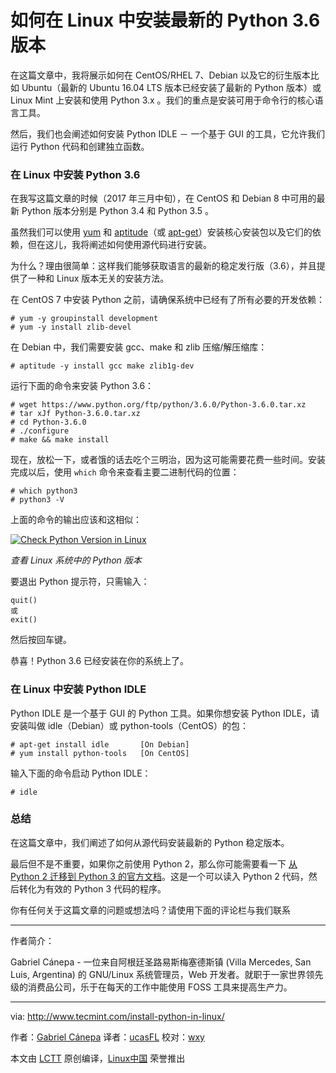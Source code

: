 如何在 Linux 中安装最新的 Python 3.6 版本
============================================================

在这篇文章中，我将展示如何在 CentOS/RHEL 7、Debian 以及它的衍生版本比如 Ubuntu（最新的 Ubuntu 16.04 LTS 版本已经安装了最新的 Python 版本）或 Linux Mint 上安装和使用 Python 3.x 。我们的重点是安装可用于命令行的核心语言工具。

然后，我们也会阐述如何安装 Python IDLE － 一个基于 GUI 的工具，它允许我们运行 Python 代码和创建独立函数。

### 在 Linux 中安装 Python 3.6

在我写这篇文章的时候（2017 年三月中旬），在 CentOS 和 Debian 8 中可用的最新 Python 版本分别是 Python 3.4 和 Python 3.5 。

虽然我们可以使用 [yum][1] 和 [aptitude][2]（或 [apt-get][3]）安装核心安装包以及它们的依赖，但在这儿，我将阐述如何使用源代码进行安装。

为什么？理由很简单：这样我们能够获取语言的最新的稳定发行版（3.6），并且提供了一种和 Linux 版本无关的安装方法。

在 CentOS 7 中安装 Python 之前，请确保系统中已经有了所有必要的开发依赖：

```
# yum -y groupinstall development
# yum -y install zlib-devel
```

在 Debian 中，我们需要安装 gcc、make 和 zlib 压缩/解压缩库：

```
# aptitude -y install gcc make zlib1g-dev
```

运行下面的命令来安装 Python 3.6：

```
# wget https://www.python.org/ftp/python/3.6.0/Python-3.6.0.tar.xz
# tar xJf Python-3.6.0.tar.xz
# cd Python-3.6.0
# ./configure
# make && make install
```

现在，放松一下，或者饿的话去吃个三明治，因为这可能需要花费一些时间。安装完成以后，使用 `which` 命令来查看主要二进制代码的位置：

```
# which python3
# python3 -V
```

上面的命令的输出应该和这相似：

[
 ![Check Python Version in Linux](http://www.tecmint.com/wp-content/uploads/2017/03/Check-Python-Version-in-Linux.png) 
][4]

*查看 Linux 系统中的 Python 版本*

要退出 Python 提示符，只需输入：

```
quit()
或
exit()
```

然后按回车键。

恭喜！Python 3.6 已经安装在你的系统上了。

### 在 Linux 中安装 Python IDLE

Python IDLE 是一个基于 GUI 的 Python 工具。如果你想安装 Python IDLE，请安装叫做 idle（Debian）或 python-tools（CentOS）的包：

```
# apt-get install idle       [On Debian]
# yum install python-tools   [On CentOS]
```

输入下面的命令启动 Python IDLE：

```
# idle
```

### 总结

在这篇文章中，我们阐述了如何从源代码安装最新的 Python 稳定版本。

最后但不是不重要，如果你之前使用 Python 2，那么你可能需要看一下 [从 Python 2 迁移到 Python 3 的官方文档][5]。这是一个可以读入 Python 2 代码，然后转化为有效的 Python 3 代码的程序。

你有任何关于这篇文章的问题或想法吗？请使用下面的评论栏与我们联系

--------------------------------------------------------------------------------

作者简介：

Gabriel Cánepa - 一位来自阿根廷圣路易斯梅塞德斯镇 (Villa Mercedes, San Luis, Argentina) 的 GNU/Linux 系统管理员，Web 开发者。就职于一家世界领先级的消费品公司，乐于在每天的工作中能使用 FOSS 工具来提高生产力。

--------------------------------------------------------------------------------

via: http://www.tecmint.com/install-python-in-linux/

作者：[Gabriel Cánepa][a]
译者：[ucasFL](https://github.com/ucasFL)
校对：[wxy](https://github.com/wxy)

本文由 [LCTT](https://github.com/LCTT/TranslateProject) 原创编译，[Linux中国](https://linux.cn/) 荣誉推出

[a]:http://www.tecmint.com/author/gacanepa/

[1]:http://www.tecmint.com/20-linux-yum-yellowdog-updater-modified-commands-for-package-mangement/
[2]:http://www.tecmint.com/linux-package-management/
[3]:http://www.tecmint.com/useful-basic-commands-of-apt-get-and-apt-cache-for-package-management/
[4]:http://www.tecmint.com/wp-content/uploads/2017/03/Check-Python-Version-in-Linux.png
[5]:https://docs.python.org/3.6/library/2to3.html
